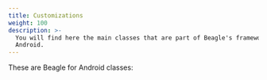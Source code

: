 ```yaml
---
title: Customizations
weight: 100
description: >-
  You will find here the main classes that are part of Beagle's framework for
  Android.
---
```


These are Beagle for Android classes:
